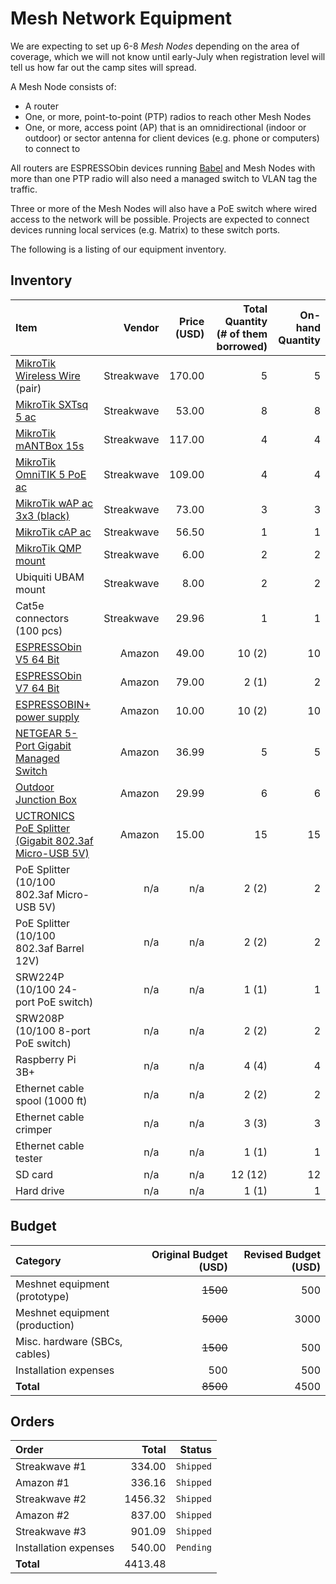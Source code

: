 Mesh Network Equipment
======================

We are expecting to set up 6-8 _Mesh Nodes_ depending on the area of coverage, which we will not know until early-July when registration level will tell us how far out the camp sites will spread.

A Mesh Node consists of:

- A router
- One, or more, point-to-point (PTP) radios to reach other Mesh Nodes
- One, or more, access point (AP) that is an omnidirectional (indoor or outdoor) or sector antenna for client devices (e.g. phone or computers) to connect to

All routers are ESPRESSObin devices running [Babel](https://github.com/jech/babeld) and Mesh Nodes with more than one PTP radio will also need a managed switch to VLAN tag the traffic.

Three or more of the Mesh Nodes will also have a PoE switch where wired access to the network will be possible. Projects are expected to connect devices running local services (e.g. Matrix) to these switch ports.

The following is a listing of our equipment inventory.

## Inventory

| Item | Vendor | Price (USD) | Total Quantity (# of them borrowed) | On-hand Quantity |
|:-----|-------:|------------:|------------------------------------:|-----------------:|
| [MikroTik Wireless Wire](https://mikrotik.com/product/wireless_wire) (pair) | Streakwave | 170.00 | 5 | 5 |
| [MikroTik SXTsq 5 ac](https://mikrotik.com/product/sxtsq_5_ac) | Streakwave | 53.00 | 8 | 8 |
| [MikroTik mANTBox 15s](https://mikrotik.com/product/RB921GS-5HPacD-15S) | Streakwave | 117.00 | 4 | 4 |
| [MikroTik OmniTIK 5 PoE ac](https://mikrotik.com/product/rbomnitikpg_5hacd) | Streakwave | 109.00 | 4 | 4 |
| [MikroTik wAP ac 3x3 (black)](https://mikrotik.com/product/RBwAPG-5HacT2HnD-BE) | Streakwave | 73.00 | 3 | 3 |
| [MikroTik cAP ac](https://mikrotik.com/product/cap_ac) | Streakwave | 56.50 | 1 | 1 |
| [MikroTik QMP mount](https://mikrotik.com/product/QMP) | Streakwave | 6.00 | 2 | 2 |
| Ubiquiti UBAM mount | Streakwave | 8.00 | 2 | 2 |
| Cat5e connectors (100 pcs) | Streakwave | 29.96 | 1 | 1 |
| [ESPRESSObin V5 64 Bit](https://www.amazon.com/ESPRESSObin-Single-Computer-Network-Switch/dp/B06Y3V2FBK/) | Amazon | 49.00 | 10 (2) | 10 |
| [ESPRESSObin V7 64 Bit](https://www.amazon.com/ESPRESSObin-Single-Computer-Network-Switch/dp/B07KTMBCS1/) | Amazon | 79.00 | 2 (1) | 2 |
[ESPRESSOBIN+ power supply](https://www.amazon.com/ESPRESSObin-Single-Computer-Network-Switch/dp/B07KTC9JVB/) | Amazon | 10.00 | 10 (2) | 10 |
| [NETGEAR 5-Port Gigabit Managed Switch](https://www.amazon.com/dp/B07PJ7XZ7X/) | Amazon | 36.99 | 5 | 5 |
| [Outdoor Junction Box](https://www.amazon.com/LeMotech-Dustproof-Waterproof-Electrical-200mmx155mmx80mm/dp/B075DHT7X2/) | Amazon | 29.99 | 6 | 6 |
| [UCTRONICS PoE Splitter (Gigabit 802.3af Micro-USB 5V)](https://www.amazon.com/UCTRONICS-PoE-Splitter-Gigabit-Raspberry/dp/B07CNKX14C/) | Amazon | 15.00 | 15 | 15 |
| PoE Splitter (10/100 802.3af Micro-USB 5V) | n/a | n/a | 2 (2) | 2 |
| PoE Splitter (10/100 802.3af Barrel 12V) | n/a | n/a | 2 (2) | 2 |
| SRW224P (10/100 24-port PoE switch) | n/a | n/a | 1 (1) | 1 |
| SRW208P (10/100 8-port PoE switch) | n/a | n/a | 2 (2) | 2 |
| Raspberry Pi 3B+ | n/a | n/a | 4 (4) | 4 |
| Ethernet cable spool (1000 ft) | n/a | n/a | 2 (2) | 2 |
| Ethernet cable crimper | n/a | n/a | 3 (3) | 3 |
| Ethernet cable tester | n/a | n/a | 1 (1) | 1 |
| SD card | n/a | n/a | 12 (12) | 12 |
| Hard drive | n/a | n/a | 1 (1) | 1 |

## Budget

| Category                        | Original Budget (USD) | Revised Budget (USD) |
|:--------------------------------|----------------------:|---------------------:|
| Meshnet equipment (prototype)   | ~~1500~~              |  500                 |
| Meshnet equipment (production)  | ~~5000~~              | 3000                 |
| Misc. hardware (SBCs, cables)   | ~~1500~~              |  500                 |
| Installation expenses           |    500                |  500                 |
| **Total**                       | ~~8500~~              | 4500                 |

## Orders

| Order                 | Total   | Status  |
|:----------------------|--------:|--------:|
| Streakwave #1         |  334.00 |`Shipped`|
| Amazon #1             |  336.16 |`Shipped`|
| Streakwave #2         | 1456.32 |`Shipped`|
| Amazon #2             |  837.00 |`Shipped`|
| Streakwave #3         |  901.09 |`Shipped`|
| Installation expenses |  540.00 |`Pending`|
| **Total**             | 4413.48 |         |
